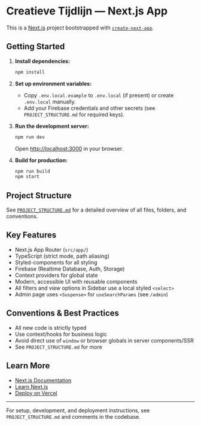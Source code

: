 # Creatieve Tijdlijn — Next.js App

This is a [Next.js](https://nextjs.org) project bootstrapped with [`create-next-app`](https://nextjs.org/docs/app/api-reference/cli/create-next-app).

## Getting Started

1. **Install dependencies:**
   ```bash
   npm install
   ```
2. **Set up environment variables:**
   - Copy `.env.local.example` to `.env.local` (if present) or create `.env.local` manually.
   - Add your Firebase credentials and other secrets (see `PROJECT_STRUCTURE.md` for required keys).

3. **Run the development server:**
   ```bash
   npm run dev
   ```
   Open [http://localhost:3000](http://localhost:3000) in your browser.

4. **Build for production:**
   ```bash
   npm run build
   npm start
   ```

## Project Structure
See [`PROJECT_STRUCTURE.md`](./PROJECT_STRUCTURE.md) for a detailed overview of all files, folders, and conventions.

## Key Features
- Next.js App Router (`src/app/`)
- TypeScript (strict mode, path aliasing)
- Styled-components for all styling
- Firebase (Realtime Database, Auth, Storage)
- Context providers for global state
- Modern, accessible UI with reusable components
- All filters and view options in Sidebar use a local styled `<select>`
- Admin page uses `<Suspense>` for `useSearchParams` (see `/admin`)

## Conventions & Best Practices
- All new code is strictly typed
- Use context/hooks for business logic
- Avoid direct use of `window` or browser globals in server components/SSR
- See `PROJECT_STRUCTURE.md` for more

## Learn More
- [Next.js Documentation](https://nextjs.org/docs)
- [Learn Next.js](https://nextjs.org/learn)
- [Deploy on Vercel](https://vercel.com/new?utm_medium=default-template&filter=next.js&utm_source=create-next-app&utm_campaign=create-next-app-readme)

---

For setup, development, and deployment instructions, see `PROJECT_STRUCTURE.md` and comments in the codebase.
